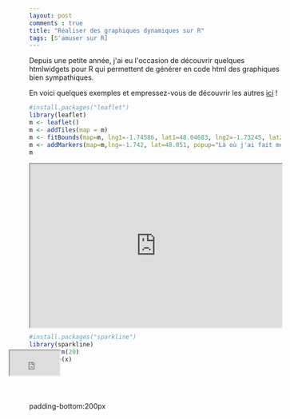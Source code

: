 ```yaml
---
layout: post
comments : true
title: "Réaliser des graphiques dynamiques sur R"
tags: [S'amuser sur R]
---
```


Depuis une petite année, j'ai eu l'occasion de découvrir quelques htmlwidgets pour R qui permettent de générer en code html des graphiques bien sympathiques. 

En voici quelques exemples et empressez-vous de découvrir les autres [ici](http://gallery.htmlwidgets.org/) !


```r
#install.packages("leaflet")
library(leaflet)
m <- leaflet()
m <- addTiles(map = m)
m <- fitBounds(map=m, lng1=-1.74586, lat1=48.04683, lng2=-1.73245, lat2=48.05210)
m <- addMarkers(map=m,lng=-1.742, lat=48.051, popup="Là où j'ai fait mes études !")
m
```
<div style="position:relative; max-width: 100%; width:100%; height:0px; padding-bottom:65%;">
    <iframe style="position:absolute; left:0; top:0; width:100%; height:100%;max-width: 100%"
        src="https://antuki.github.io/figure/graphiquesdyn_html2.html">
    </iframe>
</div>

<!--break-->

```r
#install.packages("sparkline")
library(sparkline)
x <- rnorm(20)
sparkline(x)
```
<div style="position:relative; max-width: 100%; width:100px; height:50px;">
    <iframe style="position:absolute; left:-41px; top:-41px; width:100%; height:100%;max-width: 100%"
        src="https://antuki.github.io/figure/graphiquesdyn_html1.html" scrolling="no">
    </iframe>
</div>


padding-bottom:200px
